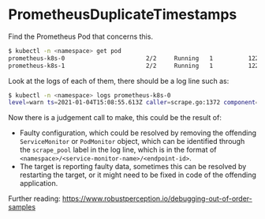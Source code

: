 # PrometheusDuplicateTimestamps

Find the Prometheus Pod that concerns this.

```bash
$ kubectl -n <namespace> get pod
prometheus-k8s-0                       2/2     Running   1          122m
prometheus-k8s-1                       2/2     Running   1          122m
```

Look at the logs of each of them, there should be a log line such as:

```bash
$ kubectl -n <namespace> logs prometheus-k8s-0
level=warn ts=2021-01-04T15:08:55.613Z caller=scrape.go:1372 component="scrape manager" scrape_pool=default/main-ingress-nginx-controller/0 target=http://10.0.7.3:10254/metrics msg="Error on ingesting samples with different value but same timestamp" num_dropped=16
```

Now there is a judgement call to make, this could be the result of:

* Faulty configuration, which could be resolved by removing the offending `ServiceMonitor` or `PodMonitor` object, which can be identified through the `scrape_pool` label in the log line, which is in the format of `<namespace>/<service-monitor-name>/<endpoint-id>`.
* The target is reporting faulty data, sometimes this can be resolved by restarting the target, or it might need to be fixed in code of the offending application.

Further reading: https://www.robustperception.io/debugging-out-of-order-samples